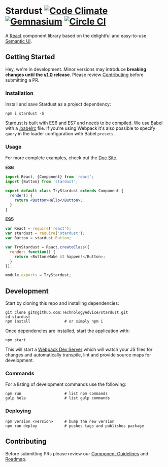 # Stardust  [![Code Climate](https://img.shields.io/codeclimate/github/TechnologyAdvice/stardust.svg?style=flat-square)](https://codeclimate.com/github/TechnologyAdvice/stardust) [![Gemnasium](https://img.shields.io/gemnasium/TechnologyAdvice/stardust.svg?style=flat-square)](https://gemnasium.com/TechnologyAdvice/stardust) [![Circle CI](https://img.shields.io/circleci/project/TechnologyAdvice/stardust.svg?style=flat-square)](https://circleci.com/gh/TechnologyAdvice/stardust/tree/master)

A [React] component library based on the delightful and easy-to-use [Semantic UI].

## Getting Started
Hey, we're in development. Minor versions may introduce **breaking changes until the [v1.0] release**. Please review [Contributing](#contributing) before submitting a PR.

### Installation

Install and save Stardust as a project dependency:

    npm i stardust -S

Stardust is built with ES6 and ES7 and needs to be compiled. We use [Babel] with a [.babelrc] file. If you're using Webpack it's also possible to specify `query` in the loader configuration with Babel `presets`.

### Usage

For more complete examples, check out the [Doc Site].

**ES6**
```jsx
import React, {Component} from 'react';
import {Button} from 'stardust';

export default class TryStardust extends Component {
  render() {
    return <Button>Hello</Button>;
  }
}
```

**ES5**
```js
var React = require('react');
var stardust = require('stardust');
var Button = stardust.Button;

var TryStardust = React.createClass({
  render: function() {
    return <Button>Make it happen!</Button>;
  }
});

module.exports = TryStardust;
```

## Development
Start by cloning this repo and installing dependencies:

    git clone git@github.com:TechnologyAdvice/stardust.git
    cd stardust
    npm install               # or simply npm i

Once dependencies are installed, start the application with:

    npm start

This will start a [Webpack Dev Server] which will watch your JS files for changes and automatically transpile, lint and provide source maps for development.

### Commands

For a listing of development commands use the following:

    npm run                   # list npm commands 
    gulp help                 # list gulp commands

### Deploying

    npm version <version>     # bump the new version
    npm run deploy            # pushes tags and publishes package

## Contributing
Before submitting PRs please review our [Component Guidelines] and [Roadmap].

[.babelrc]: http://babeljs.io/docs/usage/babelrc/
[Babel]: http://babeljs.io/
[Component Guidelines]: https://github.com/TechnologyAdvice/stardust/blob/master/docs/app/ComponentGuidelines.md
[Doc Site]: https://technologyadvice.github.io/stardust/
[React]: https://facebook.github.io/react/
[Roadmap]: https://github.com/TechnologyAdvice/stardust/blob/master/ROADMAP.md
[Semantic UI]: http://semantic-ui.com/
[v1.0]: https://github.com/TechnologyAdvice/stardust/blob/master/ROADMAP.md#v1.0
[Webpack Dev Server]: https://github.com/webpack/webpack-dev-server/
